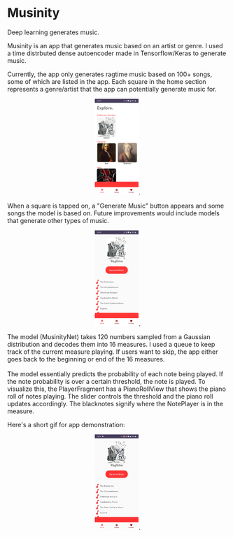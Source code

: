 # Musinity

Deep learning generates music.  
  
Musinity is an app that generates music based on an artist or genre. I used a time distrbuted dense autoencoder made in Tensorflow/Keras to generate music.  
  
Currently, the app only generates ragtime music based on 100+ songs, some of which are listed in the app. Each square in the home section represents a genre/artist that the app can potentially generate music for.  
<p align="center">
<img src="home_screen.jpg" width="20%">.  
</p>
When a square is tapped on, a "Generate Music" button appears and some songs the model is based on. Future improvements would include models that generate other types of music.   

<p align="center">
<img src="song_list.jpg" width="20%">.  
</p>  
The model (MusinityNet) takes 120 numbers sampled from a Gaussian distribution and decodes them into 16 measures. I used a queue to keep track of the current measure playing. If users want to skip, the app either goes back to the beginning or end of the 16 measures.  <br />
<br />
The model essentially predicts the probability of each note being played. If the note probability is over a certain threshold, the note is played. To visualize this, the PlayerFragment has a PianoRollView that shows the piano roll of notes playing. The slider controls the threshold and the piano roll updates accordingly. The blacknotes signify where the NotePlayer is in the measure.  <br />

Here's a short gif for app demonstration:  
<p align="center">
<img src="player_demo.gif" width="20%">. 
</p>
